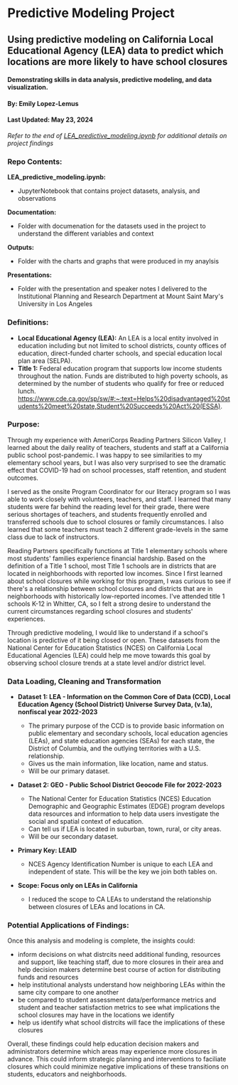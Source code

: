 # Predictive Modeling Project
## Using predictive modeling on California Local Educational Agency (LEA) data to predict which locations are more likely to have school closures
#### Demonstrating skills in data analysis, predictive modeling, and data visualization.
#### By: Emily Lopez-Lemus
#### Last Updated: May 23, 2024
*Refer to the end of [LEA_predictive_modeling.ipynb](https://github.com/emilyslopez/datasci_practice_projects/blob/main/predictive_modeling/LEA_predictive_modeling.ipynb) 
for additional details on project findings*

### Repo Contents:
**LEA_predictive_modeling.ipynb:**
  - JupyterNotebook that contains project datasets, analysis, and observations 

**Documentation:**
  - Folder with documenation for the datasets used in the project to understand the different variables and context

**Outputs:**
  - Folder with the charts and graphs that were produced in my anaylsis

**Presentations:**
  - Folder with the presentation and speaker notes I delivered to the Institutional Planning and Research Department at Mount Saint Mary's
    University in Los Angeles

### Definitions:
- **Local Educational Agency (LEA):** An LEA is a local entity involved in education including but not limited to school districts, county offices of education, direct-funded charter schools, and special education local plan area (SELPA).
- **Title 1:** Federal education program that supports low income students throughout the nation. Funds are distributed to high poverty schools, as determined by the number of students who qualify for free or reduced lunch. https://www.cde.ca.gov/sp/sw/#:~:text=Helps%20disadvantaged%20students%20meet%20state,Student%20Succeeds%20Act%20(ESSA). 

### Purpose:
Through my experience with AmeriCorps Reading Partners Silicon Valley, I learned about the daily reality of teachers, 
students and staff at a California public school post-pandemic. I was happy to see similarities to my elementary school years,
but I was also very surprised to see the dramatic effect that COVID-19 had on school processes, staff retention,
and student outcomes. 

I served as the onsite Program Coordinator for our literacy program so I was able to work closely with volunteers, teachers, and staff. 
I learned that many students were far behind the reading level for their grade, there were serious shortages of teachers, and students frequently
enrolled and transferred schools due to school closures or family circumstances. I also learned that some teachers must teach 2 different
grade-levels in the same class due to lack of instructors. 

Reading Partners specifically functions at Title 1 elementary schools where most students' families experience financial hardship. Based on
the definition of a Title 1 school, most Title 1 schools are in districts that are located in neighborhoods with reported low incomes.
Since I first learned about school closures while working for this program, I was curious to see if there's a relationship between school
closures and districts that are in neighborhoods with historically low-reported incomes. I've attended title 1 schools K-12 in Whitter, CA,
so I felt a strong desire to understand the current circumstances regarding school closures and students' experiences.

Through predictive modeling, I would like to understand if a school's location is predictive of it being closed or open. These datasets from
the National Center for Education Statistics (NCES) on California Local Educational Agencies (LEA) could help me move towards this goal by
observing school closure trends at a state level and/or district level.

### Data Loading, Cleaning and Transformation

- **Dataset 1: LEA - Information on the Common Core of Data (CCD), Local Education Agency (School District) Universe Survey Data, (v.1a),
  nonfiscal year 2022-2023** 
    - The primary purpose of the CCD is to provide basic information on public elementary and secondary schools, local education agencies
      (LEAs), and state education agencies (SEAs) for each state, the District of Columbia, and the outlying territories with a U.S. relationship. 
    - Gives us the main information, like location, name and status. 
    - Will be our primary dataset.

- **Dataset 2: GEO - Public School District Geocode File for 2022-2023** 
    - The National Center for Education Statistics (NCES) Education Demographic and Geographic Estimates
(EDGE) program develops data resources and information to help data users investigate the social and
spatial context of education. 
    - Can tell us if LEA is located in suburban, town, rural, or city areas.
    - Will be our secondary dataset.

- **Primary Key: LEAID**
    - NCES Agency Identification Number is unique to each LEA and independent of state. This will be the key we join both tables on. 

- **Scope: Focus only on LEAs in California**
    - I reduced the scope to CA LEAs to understand the relationship between closures of LEAs and locations in CA. 

### Potential Applications of Findings:

Once this analysis and modeling is complete, the insights could: 
- inform decisions on what distrcits need additional funding, resources and support, like teaching staff, due to more closures in
   their area and help decision makers determine best course of action for distributing funds and resources
- help institutional analysts understand how neighboring LEAs within the same city compare to one another
- be compared to student assessment data/performance metrics and student and teacher satisfaction metrics to see what implications
   the school closures may have in the locations we identify
- help us identify what school distrcits will face the implications of these closures

Overall, these findings could help education decision makers and administrators determine which areas may experience more closures in
advance. This could inform strategic planning and interventions to faciliate closures which could minimize negative implications of these
transitions on students, educators and neighborhoods.

